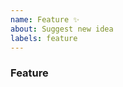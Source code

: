 ```yaml
---
name: Feature ✨
about: Suggest new idea
labels: feature
---
```

<!-- Search existing issues to avoid duplicates. Check readme/contributing docs. -->
<!-- Why do we need this? Please explain the motivation, how it will be used, etc. -->

### Feature

